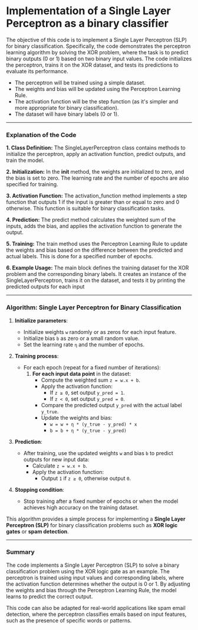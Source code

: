 # Implementation of a Single Layer Perceptron as a binary classifier

The objective of this code is to implement a Single Layer Perceptron (SLP) for binary classification. Specifically, the code demonstrates the perceptron learning algorithm by solving the XOR problem, where the task is to predict binary outputs (0 or 1) based on two binary input values. The code initializes the perceptron, trains it on the XOR dataset, and tests its predictions to evaluate its performance.

- The perceptron will be trained using a simple dataset.
- The weights and bias will be updated using the Perceptron Learning Rule.
- The activation function will be the step function (as it's simpler and more appropriate for binary classification).
- The dataset will have binary labels (0 or 1).

---

### Explanation of the Code
**1. Class Definition:**
The SingleLayerPerceptron class contains methods to initialize the perceptron, apply an activation function, predict outputs, and train the model.

**2. Initialization:**
In the __init__ method, the weights are initialized to zero, and the bias is set to zero. The learning rate and the number of epochs are also specified for training.

**3. Activation Function:**
The activation_function method implements a step function that outputs 1 if the input is greater than or equal to zero and 0 otherwise. This function is suitable for binary classification tasks.

**4. Prediction:**
The predict method calculates the weighted sum of the inputs, adds the bias, and applies the activation function to generate the output.

**5. Training:**
The train method uses the Perceptron Learning Rule to update the weights and bias based on the difference between the predicted and actual labels. This is done for a specified number of epochs.

**6. Example Usage:**
The main block defines the training dataset for the XOR problem and the corresponding binary labels. It creates an instance of the SingleLayerPerceptron, trains it on the dataset, and tests it by printing the predicted outputs for each input

---

### **Algorithm: Single Layer Perceptron for Binary Classification**

1. **Initialize parameters**:
   - Initialize weights `w` randomly or as zeros for each input feature.
   - Initialize bias `b` as zero or a small random value.
   - Set the learning rate `η` and the number of epochs.

2. **Training process**:
   - For each epoch (repeat for a fixed number of iterations):
     1. **For each input data point** in the dataset:
        - Compute the weighted sum `z = w.x + b`.
        - Apply the activation function:
          - If `z ≥ 0`, set output `y_pred = 1`.
          - If `z < 0`, set output `y_pred = 0`.
        - Compare the predicted output `y_pred` with the actual label `y_true`.
        - Update the weights and bias:
          - `w = w + η * (y_true - y_pred) * x`
          - `b = b + η * (y_true - y_pred)`

3. **Prediction**:
   - After training, use the updated weights `w` and bias `b` to predict outputs for new input data:
     - Calculate `z = w.x + b`.
     - Apply the activation function:
       - Output `1` if `z ≥ 0`, otherwise output `0`.

4. **Stopping condition**:
   - Stop training after a fixed number of epochs or when the model achieves high accuracy on the training dataset.


This algorithm provides a simple process for implementing a **Single Layer Perceptron (SLP)** for binary classification problems such as **XOR logic gates** or **spam detection**.

---

### Summary
The code implements a Single Layer Perceptron (SLP) to solve a binary classification problem using the XOR logic gate as an example. The perceptron is trained using input values and corresponding labels, where the activation function determines whether the output is 0 or 1.
By adjusting the weights and bias through the Perceptron Learning Rule, the model learns to predict the correct output.

This code can also be adapted for real-world applications like spam email detection, where the perceptron classifies emails based on input features, such as the presence of specific words or patterns.








